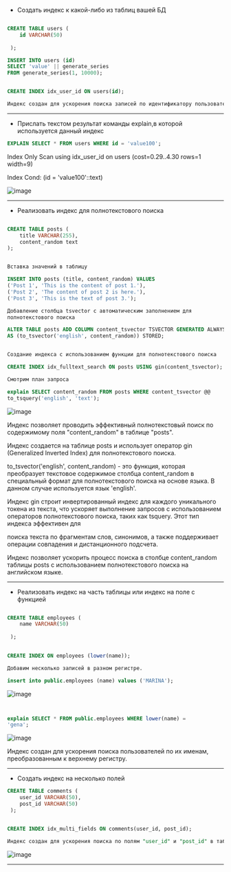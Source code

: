 * Создать индекс к какой-либо из таблиц вашей БД
```sql

CREATE TABLE users (
    id VARCHAR(50)
   
 );

INSERT INTO users (id)
SELECT 'value' || generate_series
FROM generate_series(1, 10000);


CREATE INDEX idx_user_id ON users(id);  

Индекс создан для ускорения поиска записей по идентификатору пользователя.

 ``` 
---------------------------

* Прислать текстом результат команды explain,в которой используется данный индекс
```sql  
EXPLAIN SELECT * FROM users WHERE id = 'value100';
```
Index Only Scan using idx_user_id on users  (cost=0.29..4.30 rows=1 width=9)

  Index Cond: (id = 'value100'::text)


![image](https://github.com/VyacheslavIT/postgre/assets/136000255/b6789566-e071-401f-b1cc-9770b93e83a7)

---------------------------

* Реализовать индекс для полнотекстового поиска
  
```sql

CREATE TABLE posts (
    title VARCHAR(255),
    content_random text
);


Вставка значений в таблицу

INSERT INTO posts (title, content_random) VALUES 
('Post 1', 'This is the content of post 1.'),
('Post 2', 'The content of post 2 is here.'),
('Post 3', 'This is the text of post 3.');

Добавление столбца tsvector с автоматическим заполнением для
полнотекстового поиска

ALTER TABLE posts ADD COLUMN content_tsvector TSVECTOR GENERATED ALWAYS
AS (to_tsvector('english', content_random)) STORED;


Создание индекса с использованием функции для полнотекстового поиска

CREATE INDEX idx_fulltext_search ON posts USING gin(content_tsvector);

Смотрим план запроса

explain SELECT content_random FROM posts WHERE content_tsvector @@
to_tsquery('english', 'text');

```
![image](https://github.com/VyacheslavIT/postgre/assets/136000255/deec00d8-c434-4b09-be32-de656dbc0ac9)


Индекс позволяет проводить эффективный полнотекстовый поиск по содержимому поля "content_random" в таблице "posts".

Индекс создается на таблице posts и использует оператор gin (Generalized Inverted Index) для полнотекстового поиска.

to_tsvector('english', content_random) - это функция, которая преобразует текстовое содержимое столбца content_random в специальный формат для полнотекстового поиска на основе языка. В данном случае используется язык 'english'.

Индекс gin строит инвертированный индекс для каждого уникального токена из текста, что ускоряет выполнение запросов с использованием операторов полнотекстового поиска, таких как tsquery. Этот тип индекса эффективен для 

поиска текста по фрагментам слов, синонимов, а также поддерживает операции совпадения и дистанционного подсчета.

Индекс позволяет ускорить процесс поиска в столбце content_random таблицы posts с использованием полнотекстового поиска на английском языке.

---------------------------  

* Реализовать индекс на часть таблицы или индекс на поле с функцией

```sql

CREATE TABLE employees (
    name VARCHAR(50)
   
 );

  
CREATE INDEX ON employees (lower(name));

Добавим несколько записей в разном регистре.

insert into public.employees (name) values ('MARINA');


```
![image](https://github.com/VyacheslavIT/postgre/assets/136000255/7ae080fa-7654-444e-b2cf-50dbd50a9e78)


```sql


explain SELECT * FROM public.employees WHERE lower(name) =
'gena';

```

![image](https://github.com/VyacheslavIT/postgre/assets/136000255/2aff05cc-20d6-4de8-98c6-c82327f58344)



Индекс создан для ускорения поиска пользователей по их именам, преобразованным к верхнему регистру.

---------------------------

* Создать индекс на несколько полей
```sql
CREATE TABLE comments (
    user_id VARCHAR(50),
    post_id VARCHAR(50)
 );


CREATE INDEX idx_multi_fields ON comments(user_id, post_id);

Индекс создан для ускорения поиска по полям "user_id" и "post_id" в таблице "comments".
```

![image](https://github.com/VyacheslavIT/postgre/assets/136000255/6e3f853b-69f9-409d-8b44-a733261d6993)

---------------------------

